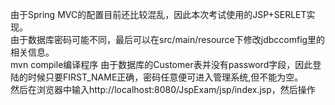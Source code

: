 由于Spring MVC的配置目前还比较混乱，因此本次考试使用的JSP+SERLET实现。<br/>
由于数据库密码可能不同，最后可以在src/main/resource下修改jdbccomfig里的相关信息。<br/>
mvn compile编译程序
由于数据库的Customer表并没有password字段，因此登陆的时候只要FIRST_NAME正确，密码任意便可进入管理系统,但不能为空。<br/>
然后在浏览器中输入http://localhost:8080/JspExam/jsp/index.jsp，然后操作